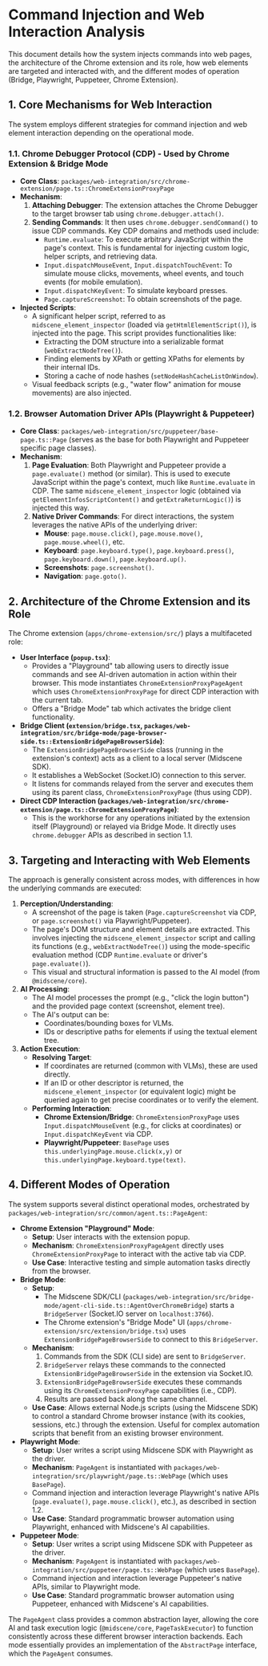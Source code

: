 # Command Injection and Web Interaction Analysis

This document details how the system injects commands into web pages, the architecture of the Chrome extension and its role, how web elements are targeted and interacted with, and the different modes of operation (Bridge, Playwright, Puppeteer, Chrome Extension).

## 1. Core Mechanisms for Web Interaction

The system employs different strategies for command injection and web element interaction depending on the operational mode.

### 1.1. Chrome Debugger Protocol (CDP) - Used by Chrome Extension & Bridge Mode

*   **Core Class**: `packages/web-integration/src/chrome-extension/page.ts::ChromeExtensionProxyPage`
*   **Mechanism**:
    1.  **Attaching Debugger**: The extension attaches the Chrome Debugger to the target browser tab using `chrome.debugger.attach()`.
    2.  **Sending Commands**: It then uses `chrome.debugger.sendCommand()` to issue CDP commands. Key CDP domains and methods used include:
        *   `Runtime.evaluate`: To execute arbitrary JavaScript within the page's context. This is fundamental for injecting custom logic, helper scripts, and retrieving data.
        *   `Input.dispatchMouseEvent`, `Input.dispatchTouchEvent`: To simulate mouse clicks, movements, wheel events, and touch events (for mobile emulation).
        *   `Input.dispatchKeyEvent`: To simulate keyboard presses.
        *   `Page.captureScreenshot`: To obtain screenshots of the page.
*   **Injected Scripts**:
    *   A significant helper script, referred to as `midscene_element_inspector` (loaded via `getHtmlElementScript()`), is injected into the page. This script provides functionalities like:
        *   Extracting the DOM structure into a serializable format (`webExtractNodeTree()`).
        *   Finding elements by XPath or getting XPaths for elements by their internal IDs.
        *   Storing a cache of node hashes (`setNodeHashCacheListOnWindow`).
    *   Visual feedback scripts (e.g., "water flow" animation for mouse movements) are also injected.

### 1.2. Browser Automation Driver APIs (Playwright & Puppeteer)

*   **Core Class**: `packages/web-integration/src/puppeteer/base-page.ts::Page` (serves as the base for both Playwright and Puppeteer specific page classes).
*   **Mechanism**:
    1.  **Page Evaluation**: Both Playwright and Puppeteer provide a `page.evaluate()` method (or similar). This is used to execute JavaScript within the page's context, much like `Runtime.evaluate` in CDP. The same `midscene_element_inspector` logic (obtained via `getElementInfosScriptContent()` and `getExtraReturnLogic()`) is injected this way.
    2.  **Native Driver Commands**: For direct interactions, the system leverages the native APIs of the underlying driver:
        *   **Mouse**: `page.mouse.click()`, `page.mouse.move()`, `page.mouse.wheel()`, etc.
        *   **Keyboard**: `page.keyboard.type()`, `page.keyboard.press()`, `page.keyboard.down()`, `page.keyboard.up()`.
        *   **Screenshots**: `page.screenshot()`.
        *   **Navigation**: `page.goto()`.

## 2. Architecture of the Chrome Extension and its Role

The Chrome extension (`apps/chrome-extension/src/`) plays a multifaceted role:

*   **User Interface (`popup.tsx`)**:
    *   Provides a "Playground" tab allowing users to directly issue commands and see AI-driven automation in action within their browser. This mode instantiates `ChromeExtensionProxyPageAgent` which uses `ChromeExtensionProxyPage` for direct CDP interaction with the current tab.
    *   Offers a "Bridge Mode" tab which activates the bridge client functionality.
*   **Bridge Client (`extension/bridge.tsx`, `packages/web-integration/src/bridge-mode/page-browser-side.ts::ExtensionBridgePageBrowserSide`)**:
    *   The `ExtensionBridgePageBrowserSide` class (running in the extension's context) acts as a client to a local server (Midscene SDK).
    *   It establishes a WebSocket (Socket.IO) connection to this server.
    *   It listens for commands relayed from the server and executes them using its parent class, `ChromeExtensionProxyPage` (thus using CDP).
*   **Direct CDP Interaction (`packages/web-integration/src/chrome-extension/page.ts::ChromeExtensionProxyPage`)**:
    *   This is the workhorse for any operations initiated by the extension itself (Playground) or relayed via Bridge Mode. It directly uses `chrome.debugger` APIs as described in section 1.1.

## 3. Targeting and Interacting with Web Elements

The approach is generally consistent across modes, with differences in how the underlying commands are executed:

1.  **Perception/Understanding**:
    *   A screenshot of the page is taken (`Page.captureScreenshot` via CDP, or `page.screenshot()` via Playwright/Puppeteer).
    *   The page's DOM structure and element details are extracted. This involves injecting the `midscene_element_inspector` script and calling its functions (e.g., `webExtractNodeTree()`) using the mode-specific evaluation method (CDP `Runtime.evaluate` or driver's `page.evaluate()`).
    *   This visual and structural information is passed to the AI model (from `@midscene/core`).
2.  **AI Processing**:
    *   The AI model processes the prompt (e.g., "click the login button") and the provided page context (screenshot, element tree).
    *   The AI's output can be:
        *   Coordinates/bounding boxes for VLMs.
        *   IDs or descriptive paths for elements if using the textual element tree.
3.  **Action Execution**:
    *   **Resolving Target**:
        *   If coordinates are returned (common with VLMs), these are used directly.
        *   If an ID or other descriptor is returned, the `midscene_element_inspector` (or equivalent logic) might be queried again to get precise coordinates or to verify the element.
    *   **Performing Interaction**:
        *   **Chrome Extension/Bridge**: `ChromeExtensionProxyPage` uses `Input.dispatchMouseEvent` (e.g., for clicks at coordinates) or `Input.dispatchKeyEvent` via CDP.
        *   **Playwright/Puppeteer**: `BasePage` uses `this.underlyingPage.mouse.click(x,y)` or `this.underlyingPage.keyboard.type(text)`.

## 4. Different Modes of Operation

The system supports several distinct operational modes, orchestrated by `packages/web-integration/src/common/agent.ts::PageAgent`:

*   **Chrome Extension "Playground" Mode**:
    *   **Setup**: User interacts with the extension popup.
    *   **Mechanism**: `ChromeExtensionProxyPageAgent` directly uses `ChromeExtensionProxyPage` to interact with the active tab via CDP.
    *   **Use Case**: Interactive testing and simple automation tasks directly from the browser.
*   **Bridge Mode**:
    *   **Setup**:
        *   The Midscene SDK/CLI (`packages/web-integration/src/bridge-mode/agent-cli-side.ts::AgentOverChromeBridge`) starts a `BridgeServer` (Socket.IO server on `localhost:3766`).
        *   The Chrome extension's "Bridge Mode" UI (`apps/chrome-extension/src/extension/bridge.tsx`) uses `ExtensionBridgePageBrowserSide` to connect to this `BridgeServer`.
    *   **Mechanism**:
        1.  Commands from the SDK (CLI side) are sent to `BridgeServer`.
        2.  `BridgeServer` relays these commands to the connected `ExtensionBridgePageBrowserSide` in the extension via Socket.IO.
        3.  `ExtensionBridgePageBrowserSide` executes these commands using its `ChromeExtensionProxyPage` capabilities (i.e., CDP).
        4.  Results are passed back along the same channel.
    *   **Use Case**: Allows external Node.js scripts (using the Midscene SDK) to control a standard Chrome browser instance (with its cookies, sessions, etc.) through the extension. Useful for complex automation scripts that benefit from an existing browser environment.
*   **Playwright Mode**:
    *   **Setup**: User writes a script using Midscene SDK with Playwright as the driver.
    *   **Mechanism**: `PageAgent` is instantiated with `packages/web-integration/src/playwright/page.ts::WebPage` (which uses `BasePage`).
    *   Command injection and interaction leverage Playwright's native APIs (`page.evaluate()`, `page.mouse.click()`, etc.), as described in section 1.2.
    *   **Use Case**: Standard programmatic browser automation using Playwright, enhanced with Midscene's AI capabilities.
*   **Puppeteer Mode**:
    *   **Setup**: User writes a script using Midscene SDK with Puppeteer as the driver.
    *   **Mechanism**: `PageAgent` is instantiated with `packages/web-integration/src/puppeteer/page.ts::WebPage` (which uses `BasePage`).
    *   Command injection and interaction leverage Puppeteer's native APIs, similar to Playwright mode.
    *   **Use Case**: Standard programmatic browser automation using Puppeteer, enhanced with Midscene's AI capabilities.

The `PageAgent` class provides a common abstraction layer, allowing the core AI and task execution logic (`@midscene/core`, `PageTaskExecutor`) to function consistently across these different browser interaction backends. Each mode essentially provides an implementation of the `AbstractPage` interface, which the `PageAgent` consumes.
